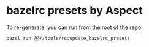 # bazelrc presets by Aspect

To re-generate, you can run from the root of the repo:

```sh
bazel run @@//tools/rc:update_bazelrc_presets
```
